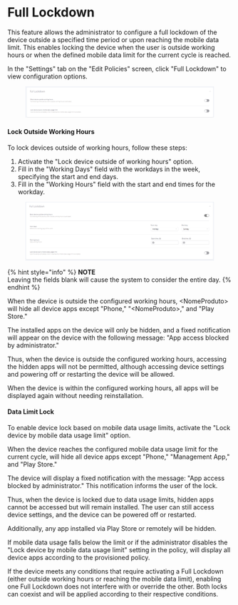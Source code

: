 # Full Lockdown

This feature allows the administrator to configure a full lockdown of the device outside a specified time period or upon reaching the mobile data limit. This enables locking the device when the user is outside working hours or when the defined mobile data limit for the current cycle is reached.

In the "Settings" tab on the "Edit Policies" screen, click "Full Lockdown" to view configuration options.

<figure><img src="../../../../../.gitbook/assets/image (28).png" alt=""><figcaption></figcaption></figure>

#### **Lock Outside Working Hours**

To lock devices outside of working hours, follow these steps:

1. Activate the "Lock device outside of working hours" option.
2. Fill in the "Working Days" field with the workdays in the week, specifying the start and end days.
3. Fill in the "Working Hours" field with the start and end times for the workday.

<figure><img src="../../../../../.gitbook/assets/image (29).png" alt=""><figcaption></figcaption></figure>

{% hint style="info" %}
**NOTE**\
Leaving the fields blank will cause the system to consider the entire day.
{% endhint %}

When the device is outside the configured working hours, \<NomeProduto> will hide all device apps except "Phone," "\<NomeProduto>," and "Play Store."

The installed apps on the device will only be hidden, and a fixed notification will appear on the device with the following message: "App access blocked by administrator."

Thus, when the device is outside the configured working hours, accessing the hidden apps will not be permitted, although accessing device settings and powering off or restarting the device will be allowed.

When the device is within the configured working hours, all apps will be displayed again without needing reinstallation.

#### **Data Limit Lock**

To enable device lock based on mobile data usage limits, activate the "Lock device by mobile data usage limit" option.

When the device reaches the configured mobile data usage limit for the current cycle, will hide all device apps except "Phone," "Management App," and "Play Store."

The device will display a fixed notification with the message: "App access blocked by administrator." This notification informs the user of the lock.

Thus, when the device is locked due to data usage limits, hidden apps cannot be accessed but will remain installed. The user can still access device settings, and the device can be powered off or restarted.

Additionally, any app installed via Play Store or remotely will be hidden.

If mobile data usage falls below the limit or if the administrator disables the "Lock device by mobile data usage limit" setting in the policy, will display all device apps according to the provisioned policy.

If the device meets any conditions that require activating a Full Lockdown (either outside working hours or reaching the mobile data limit), enabling one Full Lockdown does not interfere with or override the other. Both locks can coexist and will be applied according to their respective conditions.
